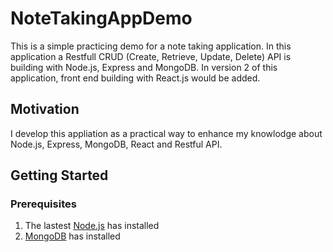 # NoteTakingAppDemo
This is a simple practicing demo for a note taking application. In this application a Restfull CRUD (Create, Retrieve, Update, Delete) API is building with Node.js, Express and MongoDB. In version 2 of this application, front end building with React.js would be added.

## Motivation
I develop this appliation as a practical way to enhance my knowlodge about Node.js, Express, MongoDB, React and Restful API.

## Getting Started
### Prerequisites
1. The lastest [Node.js](https://nodejs.org/en/) has installed
2. [MongoDB](https://docs.mongodb.com/manual/installation/?jmp=footer) has installed